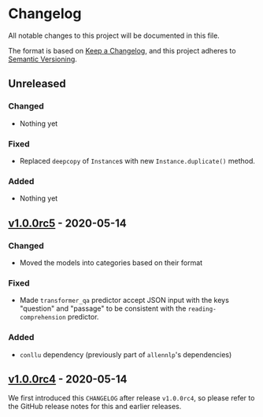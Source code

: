 # Changelog

All notable changes to this project will be documented in this file.

The format is based on [Keep a Changelog](https://keepachangelog.com/en/1.0.0/),
and this project adheres to [Semantic Versioning](https://semver.org/spec/v2.0.0.html).

## Unreleased

### Changed

- Nothing yet

### Fixed

- Replaced `deepcopy` of `Instance`s with new `Instance.duplicate()` method.

### Added

- Nothing yet

## [v1.0.0rc5](https://github.com/allenai/allennlp-models/releases/tag/v1.0.0rc5) - 2020-05-14

### Changed

- Moved the models into categories based on their format

### Fixed

- Made `transformer_qa` predictor accept JSON input with the keys "question" and "passage" to be consistent with the `reading-comprehension` predictor.

### Added

- `conllu` dependency (previously part of `allennlp`'s dependencies)

## [v1.0.0rc4](https://github.com/allenai/allennlp-models/releases/tag/v1.0.0rc4) - 2020-05-14

We first introduced this `CHANGELOG` after release `v1.0.0rc4`, so please refer to the GitHub release
notes for this and earlier releases.
